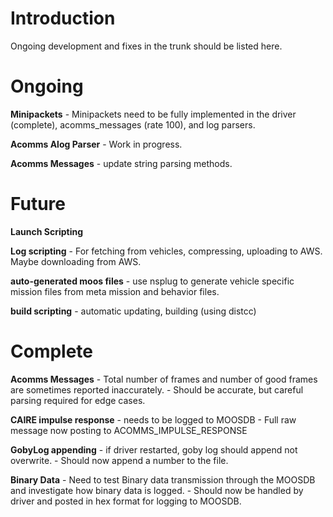 # Introduction #

Ongoing development and fixes in the trunk should be listed here.


# Ongoing #

**Minipackets** - Minipackets need to be fully implemented in the driver (complete), acomms\_messages (rate 100), and log parsers.

**Acomms Alog Parser** - Work in progress.

**Acomms Messages** - update string parsing methods.

# Future #

**Launch Scripting**

**Log scripting** - For fetching from vehicles, compressing, uploading to AWS.  Maybe downloading from AWS.

**auto-generated moos files** - use nsplug to generate vehicle specific mission files from meta mission and behavior files.

**build scripting** - automatic updating, building (using distcc)

# Complete #

**Acomms Messages** - Total number of frames and number of good frames are sometimes reported inaccurately. - Should be accurate, but careful parsing required for edge cases.

**CAIRE impulse response** - needs to be logged to MOOSDB - Full raw message now posting to ACOMMS\_IMPULSE\_RESPONSE

**GobyLog appending** - if driver restarted, goby log should append not overwrite. - Should now append a number to the file.

**Binary Data** - Need to test Binary data transmission through the MOOSDB and investigate how binary data is logged.  - Should now be handled by driver and posted in hex format for logging to MOOSDB.